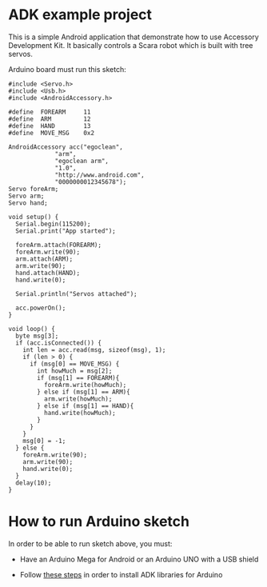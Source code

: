 ADK example project
===================

This is a simple Android application that demonstrate how to use Accessory Development Kit. It basically controls a Scara robot which is built with tree servos.

Arduino board must run this sketch:

    #include <Servo.h>
    #include <Usb.h>
    #include <AndroidAccessory.h>
    
    #define  FOREARM     11
    #define  ARM         12
    #define  HAND        13
    #define  MOVE_MSG    0x2
    
    AndroidAccessory acc("egoclean",
    		     "arm",
    		     "egoclean arm",
    		     "1.0",
    		     "http://www.android.com",
    		     "0000000012345678");
    Servo foreArm;
    Servo arm;
    Servo hand;
    
    void setup() {
      Serial.begin(115200);
      Serial.print("App started");
      
      foreArm.attach(FOREARM);
      foreArm.write(90);
      arm.attach(ARM);
      arm.write(90);
      hand.attach(HAND);
      hand.write(0);
      
      Serial.println("Servos attached");
      
      acc.powerOn();
    }
    
    void loop() {
      byte msg[3];
      if (acc.isConnected()) {
        int len = acc.read(msg, sizeof(msg), 1);
        if (len > 0) {
          if (msg[0] == MOVE_MSG) {
            int howMuch = msg[2];
            if (msg[1] == FOREARM){
              foreArm.write(howMuch);
            } else if (msg[1] == ARM){
              arm.write(howMuch);
            } else if (msg[1] == HAND){
              hand.write(howMuch);
            }
          }
        }
        msg[0] = -1;
      } else {
        foreArm.write(90);
        arm.write(90);
        hand.write(0);
      }
      delay(10);
    }

How to run Arduino sketch
=========================

In order to be able to run sketch above, you must:

- Have an Arduino Mega for Android or an Arduino UNO with a USB shield
- Follow [these steps][1] in order to install ADK libraries for Arduino

  [1]: http://developer.android.com/guide/topics/usb/adk.html
